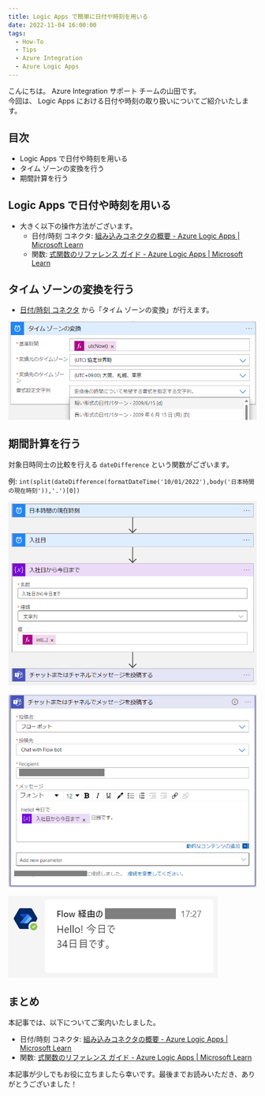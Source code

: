 ```yaml
---
title: Logic Apps で簡単に日付や時刻を用いる
date: 2022-11-04 16:00:00
tags:
  - How-To
  - Tips
  - Azure Integration
  - Azure Logic Apps 
---
```


こんにちは。  Azure Integration サポート チームの山田です。  
今回は、 Logic Apps における日付や時刻の取り扱いについてご紹介いたします。  

<!-- more -->


## 目次
- Logic Apps で日付や時刻を用いる
- タイム ゾーンの変換を行う
- 期間計算を行う


## Logic Apps で日付や時刻を用いる

- 大きく以下の操作方法がございます。
    - 日付/時刻 コネクタ: [組み込みコネクタの概要 - Azure Logic Apps | Microsoft Learn](https://learn.microsoft.com/ja-jp/azure/connectors/built-in#manage-or-manipulate-data)
    - 関数: [式関数のリファレンス ガイド - Azure Logic Apps | Microsoft Learn](https://learn.microsoft.com/ja-jp/azure/logic-apps/workflow-definition-language-functions-reference#date-and-time-functions)

## タイム ゾーンの変換を行う

- [日付/時刻 コネクタ](https://learn.microsoft.com/ja-jp/azure/connectors/built-in#manage-or-manipulate-data) から「タイム ゾーンの変換」が行えます。

![](./LogicApps-DateTime/image000.png) 


## 期間計算を行う

対象日時同士の比較を行える `dateDifference` という関数がございます。

例: `int(split(dateDifference(formatDateTime('10/01/2022'),body('日本時間の現在時刻')),'.')[0])`

![](./LogicApps-DateTime/image001.png) 

![](./LogicApps-DateTime/image002.png) 

![](./LogicApps-DateTime/image003.png) 

## まとめ

本記事では、以下についてご案内いたしました。

- 日付/時刻 コネクタ: [組み込みコネクタの概要 - Azure Logic Apps | Microsoft Learn](https://learn.microsoft.com/ja-jp/azure/connectors/built-in#manage-or-manipulate-data)
- 関数: [式関数のリファレンス ガイド - Azure Logic Apps | Microsoft Learn](https://learn.microsoft.com/ja-jp/azure/logic-apps/workflow-definition-language-functions-reference#date-and-time-functions)

本記事が少しでもお役に立ちましたら幸いです。最後までお読みいただき、ありがとうございました！